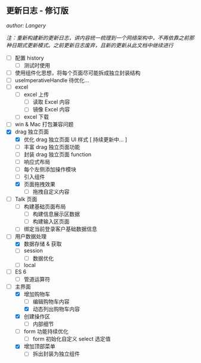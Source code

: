 ## 更新日志 - 修订版

*author: Langery*

*注：重新构建新的更新日志，讲内容统一梳理到一个网络架构中，不再依靠之前那种日期式更新模式。之前更新日志废弃，且新的更新从此文档中继续进行*

- [ ] 配置 history
  - [ ] 测试时使用
- [ ] 使用组件化思想，将每个页面尽可能拆成独立封装结构
- [ ] useImperativeHandle 待优化...
- [ ] excel
  - [ ] excel 上传
    - [ ] 读取 Excel 内容
    - [ ] 镜像 Excel 内容
  - [ ] excel 下载
- [ ] win & Mac 打包兼容问题
- [x] drag 独立页面
  - [x] 优化 drag 独立页面 UI 样式 [ 持续更新中... ]
  - [ ] 丰富 drag 独立页面功能
  - [ ] 封装 drag 独立页面 function
  - [ ] 响应式布局
  - [ ] 每个左侧添加操作模块
  - [ ] 引入组件
  - [x] 页面拖拽效果
    - [ ] 拖拽自定义内容
- [ ] Talk 页面
  - [ ] 构建基础页面布局
    - [ ] 构建信息展示区数据
    - [ ] 构建输入区页面
  - [ ] 绑定当前登录客户基础数据信息
- [ ] 用户数据处理
  - [x] 数据存储 & 获取
  - [ ] session
    - [ ] 数据优化
  - [ ] local
- [ ] ES 6
  - [ ] 管道运算符
- [ ] 主界面
  - [x] 增加购物车
    - [ ] 编辑购物车内容
    - [x] 动态列出购物车内容
  - [x] 创建操作区
    - [ ] 内部细节
  - [ ] form 功能持续优化
    - [ ] form 初始化自定义 select 选定值
  - [x] 增加顶部菜单
    - [ ] 拆出封装为独立组件
